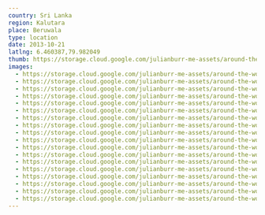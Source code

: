 ```yaml
---
country: Sri Lanka
region: Kalutara
place: Beruwala
type: location
date: 2013-10-21
latlng: 6.460387,79.982049
thumb: https://storage.cloud.google.com/julianburr-me-assets/around-the-world/sri-lanka/beruwala/IMG_0244--thumb.JPG
images:
  - https://storage.cloud.google.com/julianburr-me-assets/around-the-world/sri-lanka/beruwala/IMG_0335.JPG
  - https://storage.cloud.google.com/julianburr-me-assets/around-the-world/sri-lanka/beruwala/IMG_0366.JPG
  - https://storage.cloud.google.com/julianburr-me-assets/around-the-world/sri-lanka/beruwala/IMG_0367.JPG
  - https://storage.cloud.google.com/julianburr-me-assets/around-the-world/sri-lanka/beruwala/IMG_0312.JPG
  - https://storage.cloud.google.com/julianburr-me-assets/around-the-world/sri-lanka/beruwala/IMG_0302.JPG
  - https://storage.cloud.google.com/julianburr-me-assets/around-the-world/sri-lanka/beruwala/IMG_0364.JPG
  - https://storage.cloud.google.com/julianburr-me-assets/around-the-world/sri-lanka/beruwala/IMG_0247.JPG
  - https://storage.cloud.google.com/julianburr-me-assets/around-the-world/sri-lanka/beruwala/IMG_0244.JPG
  - https://storage.cloud.google.com/julianburr-me-assets/around-the-world/sri-lanka/beruwala/IMG_0258.JPG
  - https://storage.cloud.google.com/julianburr-me-assets/around-the-world/sri-lanka/beruwala/IMG_0326.JPG
  - https://storage.cloud.google.com/julianburr-me-assets/around-the-world/sri-lanka/beruwala/IMG_0317.JPG
  - https://storage.cloud.google.com/julianburr-me-assets/around-the-world/sri-lanka/beruwala/IMG_0257.JPG
  - https://storage.cloud.google.com/julianburr-me-assets/around-the-world/sri-lanka/beruwala/IMG_0338.JPG
  - https://storage.cloud.google.com/julianburr-me-assets/around-the-world/sri-lanka/beruwala/IMG_0349.JPG
  - https://storage.cloud.google.com/julianburr-me-assets/around-the-world/sri-lanka/beruwala/IMG_0310.JPG
  - https://storage.cloud.google.com/julianburr-me-assets/around-the-world/sri-lanka/beruwala/IMG_0478.JPG
  - https://storage.cloud.google.com/julianburr-me-assets/around-the-world/sri-lanka/beruwala/IMG_0480.JPG
  - https://storage.cloud.google.com/julianburr-me-assets/around-the-world/sri-lanka/beruwala/IMG_0324.JPG
---
```

